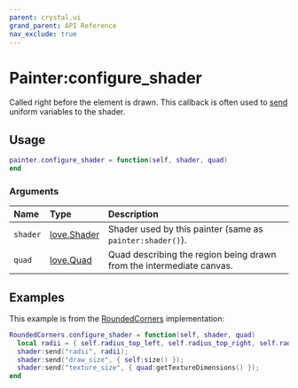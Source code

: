 ```yaml
---
parent: crystal.ui
grand_parent: API Reference
nav_exclude: true
---
```


# Painter:configure_shader

Called right before the element is drawn. This callback is often used to [send](https://love2d.org/wiki/Shader:send) uniform variables to the shader.

## Usage

```lua
painter.configure_shader = function(self, shader, quad)
end
```

### Arguments

| Name     | Type                                          | Description                                                          |
| :------- | :-------------------------------------------- | :------------------------------------------------------------------- |
| `shader` | [love.Shader](https://love2d.org/wiki/Shader) | Shader used by this painter (same as `painter:shader()`).            |
| `quad`   | [love.Quad](https://love2d.org/wiki/Quad)     | Quad describing the region being drawn from the intermediate canvas. |

## Examples

This example is from the [RoundedCorners](rounded_corners) implementation:

```lua
RoundedCorners.configure_shader = function(self, shader, quad)
  local radii = { self.radius_top_left, self.radius_top_right, self.radius_bottom_right, self.radius_bottom_left };
  shader:send("radii", radii);
  shader:send("draw_size", { self:size() });
  shader:send("texture_size", { quad:getTextureDimensions() });
end
```

